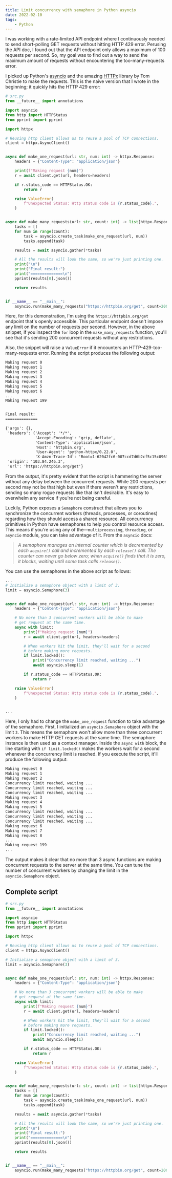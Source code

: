 ```yaml
---
title: Limit concurrency with semaphore in Python asyncio
date: 2022-02-10
tags:
    - Python
---
```


I was working with a rate-limited API endpoint where I continuously needed to send
short-polling GET requests without hitting HTTP 429 error. Perusing the API doc, I found out
that the API endpoint only allows a maximum of 100 requests per second. So, my goal was to
find out a way to send the maximum amount of requests without encountering the
too-many-requests error.

I picked up Python's [asyncio] and the amazing [HTTPx] library by Tom Christie to make the
requests. This is the naive version that I wrote in the beginning; it quickly hits the HTTP
429 error:

```python
# src.py
from __future__ import annotations

import asyncio
from http import HTTPStatus
from pprint import pprint

import httpx

# Reusing http client allows us to reuse a pool of TCP connections.
client = httpx.AsyncClient()


async def make_one_request(url: str, num: int) -> httpx.Response:
    headers = {"Content-Type": "application/json"}

    print(f"Making request {num}")
    r = await client.get(url, headers=headers)

    if r.status_code == HTTPStatus.OK:
        return r

    raise ValueError(
        f"Unexpected Status: Http status code is {r.status_code}.",
    )


async def make_many_requests(url: str, count: int) -> list[httpx.Response]:
    tasks = []
    for num in range(count):
        task = asyncio.create_task(make_one_request(url, num))
        tasks.append(task)

    results = await asyncio.gather(*tasks)

    # All the results will look the same, so we're just printing one.
    print("\n")
    print("Final result:")
    print("==============\n")
    pprint(results[0].json())

    return results


if __name__ == "__main__":
    asyncio.run(make_many_requests("https://httpbin.org/get", count=200))
```

Here, for this demonstration, I'm using the `https://httpbin.org/get` endpoint that's openly
accessible. This particular endpoint doesn't impose any limit on the number of requests per
second. However, in the above snippet, if you inspect the `for` loop in the
`make_many_requests` function, you'll see that it's sending 200 concurrent requests without
any restrictions.

Also, the snippet will raise a `ValueError` if it encounters an HTTP-429-too-many-requests
error. Running the script produces the following output:

```txt
Making request 0
Making request 1
Making request 2
Making request 3
Making request 4
Making request 5
Making request 6
...
Making request 199


Final result:
==============

{'args': {},
 'headers': {'Accept': '*/*',
             'Accept-Encoding': 'gzip, deflate',
             'Content-Type': 'application/json',
             'Host': 'httpbin.org',
             'User-Agent': 'python-httpx/0.22.0',
             'X-Amzn-Trace-Id': 'Root=1-62042fc6-007ccd7d6b2cf5c15c0963f6'},
 'origin': '103.84.246.3',
 'url': 'https://httpbin.org/get'}

```

From the output, it's pretty evident that the script is hammering the server without any
delay between the concurrent requests. While 200 requests per second may not be that high
but even if there weren't any restrictions, sending so many rogue requests like that isn't
desirable. It's easy to overwhelm any service if you're not being careful.

Luckily, Python exposes a `Semaphore` construct that allows you to synchronize the
concurrent workers (threads, processes, or coroutines) regarding how they should access a
shared resource. All concurrency primitives in Python have semaphores to help you control
resource access. This means if you're using any of the—`multiprocessing`, `threading`, or
`asyncio` module, you can take advantage of it. From the `asyncio` docs:

> _A semaphore manages an internal counter which is decremented by each `acquire()` call and
> incremented by each `release()` call. The counter can never go below zero; when
> `acquire()` finds that it is zero, it blocks, waiting until some task calls `release()`._

You can use the semaphores in the above script as follows:

```python
...
# Initialize a semaphore object with a limit of 3.
limit = asyncio.Semaphore(3)


async def make_one_request(url: str, num: int) -> httpx.Response:
    headers = {"Content-Type": "application/json"}

    # No more than 3 concurrent workers will be able to make
    # get request at the same time.
    async with limit:
        print(f"Making request {num}")
        r = await client.get(url, headers=headers)

        # When workers hit the limit, they'll wait for a second
        # before making more requests.
        if limit.locked():
            print("Concurrency limit reached, waiting ...")
            await asyncio.sleep(1)

        if r.status_code == HTTPStatus.OK:
            return r

    raise ValueError(
        f"Unexpected Status: Http status code is {r.status_code}.",
    )


...
```

Here, I only had to change the `make_one_request` function to take advantage of the
semaphore. First, I initialized an `asyncio.Semaphore` object with the limit `3`. This means
the semaphore won't allow more than three concurrent workers to make HTTP GET requests at
the same time. The semaphore instance is then used as a context manager. Inside the
`async with` block, the line starting with `if limit.locked()` makes the workers wait for a
second whenever the concurrency limit is reached. If you execute the script, it'll produce
the following output:

```txt
Making request 0
Making request 1
Making request 2
Concurrency limit reached, waiting ...
Concurrency limit reached, waiting ...
Concurrency limit reached, waiting ...
Making request 3
Making request 4
Making request 5
Concurrency limit reached, waiting ...
Concurrency limit reached, waiting ...
Concurrency limit reached, waiting ...
Making request 6
Making request 7
Making request 8
...
Making request 199
...
```

The output makes it clear that no more than 3 async functions are making concurrent requests
to the server at the same time. You can tune the number of concurrent workers by changing
the limit in the `asyncio.Semaphore` object.

## Complete script

```python
# src.py
from __future__ import annotations

import asyncio
from http import HTTPStatus
from pprint import pprint

import httpx

# Reusing http client allows us to reuse a pool of TCP connections.
client = httpx.AsyncClient()

# Initialize a semaphore object with a limit of 3.
limit = asyncio.Semaphore(3)


async def make_one_request(url: str, num: int) -> httpx.Response:
    headers = {"Content-Type": "application/json"}

    # No more than 3 concurrent workers will be able to make
    # get request at the same time.
    async with limit:
        print(f"Making request {num}")
        r = await client.get(url, headers=headers)

        # When workers hit the limit, they'll wait for a second
        # before making more requests.
        if limit.locked():
            print("Concurrency limit reached, waiting ...")
            await asyncio.sleep(1)

        if r.status_code == HTTPStatus.OK:
            return r

    raise ValueError(
        f"Unexpected Status: Http status code is {r.status_code}.",
    )


async def make_many_requests(url: str, count: int) -> list[httpx.Response]:
    tasks = []
    for num in range(count):
        task = asyncio.create_task(make_one_request(url, num))
        tasks.append(task)

    results = await asyncio.gather(*tasks)

    # All the results will look the same, so we're just printing one.
    print("\n")
    print("Final result:")
    print("==============\n")
    pprint(results[0].json())

    return results


if __name__ == "__main__":
    asyncio.run(make_many_requests("https://httpbin.org/get", count=200))
```

<!-- Resources -->
<!-- prettier-ignore-start -->

[asyncio]:
    https://docs.python.org/3/library/asyncio.html

[httpx]:
    https://www.python-httpx.org/

<!-- prettier-ignore-end -->
